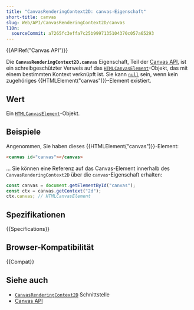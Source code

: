 ```yaml
---
title: "CanvasRenderingContext2D: canvas-Eigenschaft"
short-title: canvas
slug: Web/API/CanvasRenderingContext2D/canvas
l10n:
  sourceCommit: a7265fc3effa7c25b9997135104370c057a65293
---
```


{{APIRef("Canvas API")}}

Die **`CanvasRenderingContext2D.canvas`** Eigenschaft, Teil der
[Canvas API](/de/docs/Web/API/Canvas_API), ist ein schreibgeschützter Verweis auf das
[`HTMLCanvasElement`](/de/docs/Web/API/HTMLCanvasElement)-Objekt, das mit einem bestimmten Kontext verknüpft ist. Sie kann [`null`](/de/docs/Web/JavaScript/Reference/Operators/null) sein, wenn kein zugehöriges {{HTMLElement("canvas")}}-Element existiert.

## Wert

Ein [`HTMLCanvasElement`](/de/docs/Web/API/HTMLCanvasElement)-Objekt.

## Beispiele

Angenommen, Sie haben dieses {{HTMLElement("canvas")}}-Element:

```html
<canvas id="canvas"></canvas>
```

… Sie können eine Referenz auf das Canvas-Element innerhalb des
`CanvasRenderingContext2D` über die `canvas`-Eigenschaft erhalten:

```js
const canvas = document.getElementById("canvas");
const ctx = canvas.getContext("2d");
ctx.canvas; // HTMLCanvasElement
```

## Spezifikationen

{{Specifications}}

## Browser-Kompatibilität

{{Compat}}

## Siehe auch

- [`CanvasRenderingContext2D`](/de/docs/Web/API/CanvasRenderingContext2D) Schnittstelle
- [Canvas API](/de/docs/Web/API/Canvas_API)
